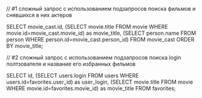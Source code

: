 // #1 сложный запрос с использованием подзапросов поиска фильмов и снявшихся в них актеров

SELECT 
movie_cast.id,
(SELECT movie.title FROM movie WHERE movie.id=movie_cast.movie_id) as movie_title,
(SELECT person.name FROM person WHERE person.id=movie_cast.person_id)
FROM movie_cast ORDER BY movie_title;

// #2 сложный запрос с использованием подзапросов поиска login полтзователя и название его избранных фильмов

SELECT id,
(SELECT users.login FROM users WHERE users.id=favorites.user_id) as user_login,
(SELECT movie.title FROM movie WHERE movie.id=favorites.movie_id) as movie_title
FROM favorites;